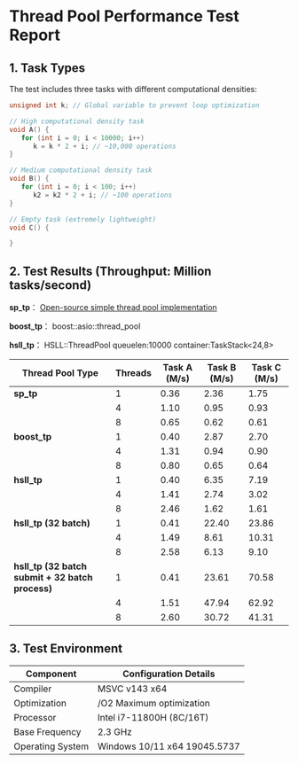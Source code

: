 # Thread Pool Performance Test Report  

## 1. Task Types  
The test includes three tasks with different computational densities:  

```cpp  
unsigned int k; // Global variable to prevent loop optimization  

// High computational density task  
void A() {  
   for (int i = 0; i < 10000; i++)  
      k = k * 2 + i; // ~10,000 operations  
}  

// Medium computational density task  
void B() {  
   for (int i = 0; i < 100; i++)  
      k2 = k2 * 2 + i; // ~100 operations  
}  

// Empty task (extremely lightweight)  
void C() {  

}  
```  

## 2. Test Results (Throughput: Million tasks/second)  

**sp_tp**：  [Open-source simple thread pool implementation](https://github.com/progschj/ThreadPool.git)  

**boost_tp**：  boost::asio::thread_pool

**hsll_tp**：   HSLL::ThreadPool  queuelen:10000 container:TaskStack<24,8>


| Thread Pool Type               | Threads | Task A (M/s) | Task B (M/s) | Task C (M/s) |
|--------------------------|--------|-------------|-------------|-------------|
| **sp_tp**                | 1      | 0.36        | 2.36        | 1.75        |
|                          | 4      | 1.10        | 0.95        | 0.93        |
|                          | 8      | 0.65        | 0.62        | 0.61        |
| **boost_tp**             | 1      | 0.40        | 2.87        | 2.70        |
|                          | 4      | 1.31        | 0.94        | 0.90        |
|                          | 8      | 0.80        | 0.65        | 0.64        |
| **hsll_tp**              | 1      | 0.40        | 6.35        | 7.19       |
|                          | 4      | 1.41        | 2.74        | 3.02        |
|                          | 8      | 2.46        | 1.62        | 1.61        |
| **hsll_tp (32 batch)**     | 1      | 0.41        | 22.40       | 23.86       |
|                          | 4      | 1.49        | 8.61        | 10.31        |
|                          | 8      | 2.58        | 6.13        | 9.10       |
| **hsll_tp (32 batch submit + 32 batch process)** | 1      | 0.41        |23.61       | 70.58   |
|                          | 4      | 1.51        | 47.94       | 62.92      |
|                          | 8      | 2.60        | 30.72        | 41.31      |


## 3. Test Environment  
| Component       | Configuration Details              |  
|-----------------|------------------------------------|  
| Compiler        | MSVC v143 x64                      |  
| Optimization    | /O2 Maximum optimization           |  
| Processor       | Intel i7-11800H (8C/16T)           |  
| Base Frequency  | 2.3 GHz                            |  
| Operating System| Windows 10/11 x64 19045.5737       |